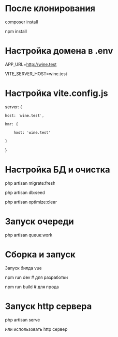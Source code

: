 # После клонирования

composer install

npm install

# Настройка домена в .env

APP_URL=http://wine.test

VITE_SERVER_HOST=wine.test

# Настройка vite.config.js

server: {

    host: 'wine.test',

    hmr: { 
        
        host: 'wine.test' 
        
    }

}

# Настройка БД и очистка
php artisan migrate:fresh

php artisan db:seed

php artisan optimize:clear

# Запуск очереди
php artisan queue:work

# Сборка и запуск

Запуск билда vue

npm run dev # для разработки

npm run build # для прода


# Запуск http сервера

php artisan serve

или использовать http сервер